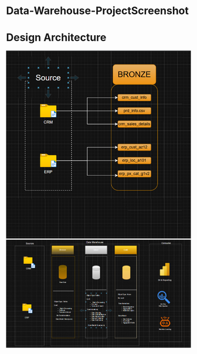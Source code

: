 # Data-Warehouse-ProjectScreenshot 
# Design Architecture 
![Screenshot 2025-07-22 220859](./screenshots/Screenshot%202025-07-22%20220859.png)
![Screenshot 2025-07-22 220926](./screenshots/Screenshot%202025-07-22%20220926.png)
